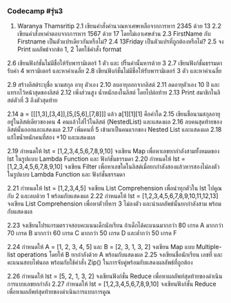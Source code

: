 ### Codecamp #รุ่น3
 1. Waranya Thamsritip
 2.1 เขียนคำสั่งคำนวณหาเศษเหลือจากการหาร 2345 ด้วย 13
 2.2 เขียนคำสั่งหาคำตอบจากการหาร 1567 ด้วย 17 โดยไม่เอาเศษส่วน
 2.3 FirstName กับ Firstname เป็นตัวแปรเดียวกันหรือไม่?
 2.4 13Friday เป็นตัวแปรที่ถูกต้องหรือไม่?
 2.5 จง Print ผลลัพธ์จากข้อ 1, 2 โดยใช้คำสั่ง format
 
 2.6 เขียนฟังก์ชั่นไม่มีชื่อให้รับพารามิเตอร์ 1 ตัว และ ปริ้นค่านั้นหารด้วย 3
 2.7 เขียนฟังก์ชั่นธรรมดารับค่า 4 พารามิเตอร์ และหาค่าเฉลี่ย
 2.8 เขียนฟังก์ชั่นไม่มีชื่อให้รับพารามิเตอร์ 3 ตัว และหาค่าเฉลี่ย

 2.9 สร้างลิสต์ระบุชื่อ นามสกุล อายุ ตัวเอง
 2.10 ลบอายุออกจากลิสต์
 2.11 ลดอายุตัวเอง 10 ปี และแทรกไว้หน้าสุดของลิสต์
 2.12 เพิ่งส่วนสูง น้ำหนักลงในลิสต์ โดยไปต่อท้าย
 2.13 Print สมาชิกในลิสต์ตัวที่ 3 ถึงตัวสุดท้าย

 2.14 a = [[[1,3],[3,4]],[5,[5,6],[7,8]]] แล้ว a[1][1][1] คือค่าใด
 2.15 เขียนชื่อนามสกุลอายุอยู่ในลิสต์เดียวของคน 4 คนแล้วใส่ไว้ในลิสต์ (NestedList) และแสดงผล
 2.16 ลบคนสุดท้ายของลิสต์นั้นออกและแสดงผล
 2.17 เพิ่มคนที่ 5 เข้ามาเป็นคนแรกของ Nested List และแสดงผล 
 2.18 แก้ไขน้ำหนักคนที่สอง +10 และแสดงผล

 2.19 กำหนดให้ lst = [1,2,3,4,5,6,7,8,9,10] จงเขียน Map เพื่อหาเลขยกกำลังสามทั้งหมดของ lst ในรูปแบบ Lambda Function และ ฟังก์ชั่นธรรมดา
 2.20 กำหนดให้ lst = [1,2,3,4,5,6,7,8,9,10] จงเขียน Filter เพื่อหาเลขใดในลิสต์เมื่อยกกำลังสองแล้วหารสองไม่ลงตัว ในรูปแบบ Lambda Function และ ฟังก์ชั่นธรรมดา

 2.21 กำหนดให้ lst = [1,2,3,4,5] จงเขียน List Comprehension เพื่อนำทุกตัวใน lst ไปคูณกับ 2 และลบด้วย 1 พร้อมกับแสดงผล
 2.22 กำหนดให้ lst = [1,2,3,4,5,6,7,8,9,10,11,12,13] จงเขียน List Comprehension เพื่อหาตัวที่หาร 3 ไม่ลงตัว และนำผลลัพธ์นั้นยกกำลังสาม พร้อมกับแสดงผล

 2.23 จงเขียนโปรแกรมตรวจสอบคะแนนเด็กนักเรียน ถ้าเด็กได้คะแนนมากกว่า 80 เกรด A มากกว่า 70 เกรด B มากกว่า 60 เกรด C มากกว่า 50 เกรด D และต่ำกว่า 50 เกรด F

 2.24 กำหนดให้ A = [1, 2, 3, 4, 5] และ B = [2, 3, 1, 3, 2] จงเขียน Map แบบ Multiple-list operations โดยให้ B ยกกำลังด้วย A พร้อมกับแสดงผล
 2.25 จงเขียนชื่อนักเรียน เลขที่ และคะแนนสอบไฟนอล พร้อมกับใช้คำสั่ง Zip() ในการจับคู่พร้อมกับแสดงผลลัพธ์ที่ถูกต้อง

 2.26 กำหนดให้ lst = [5, 2, 1, 3, 2] จงเขียนฟังก์ชั่น Reduce เพื่อหาผลลัพท์สุดท้ายของดำเนินการแบบเลขยกกำลัง 
 2.27 กำหนดให้ lst = [1,2,3,4,5,6,7,8,9,10] จงเขียนฟังก์ชั่น Reduce เพื่อหาผลลัพท์สุดท้ายของดำเนินการแบบการคูณ





